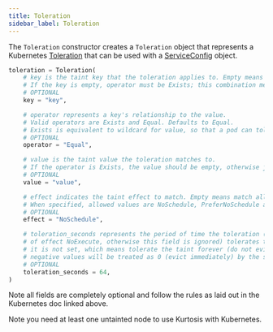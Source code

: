```yaml
---
title: Toleration
sidebar_label: Toleration
---
```


The `Toleration` constructor creates a `Toleration` object that represents a Kubernetes [Toleration](https://kubernetes.io/docs/concepts/scheduling-eviction/taint-and-toleration/) that
can be used with a [ServiceConfig][service-config] object.

```python
toleration = Toleration(
	# key is the taint key that the toleration applies to. Empty means match all taint keys.
	# If the key is empty, operator must be Exists; this combination means to match all values and all keys.
	# OPTIONAL
	key = "key",

	# operator represents a key's relationship to the value.
	# Valid operators are Exists and Equal. Defaults to Equal.
	# Exists is equivalent to wildcard for value, so that a pod can tolerate all taints of a particular category.
	# OPTIONAL
	operator = "Equal",

	# value is the taint value the toleration matches to.
	# If the operator is Exists, the value should be empty, otherwise just a regular string.
	# OPTIONAL
	value = "value",

	# effect indicates the taint effect to match. Empty means match all taint effects.
	# When specified, allowed values are NoSchedule, PreferNoSchedule and NoExecute.
	# OPTIONAL
	effect = "NoSchedule",

	# toleration_seconds represents the period of time the toleration (which must be
	# of effect NoExecute, otherwise this field is ignored) tolerates the taint. By default,
	# it is not set, which means tolerate the taint forever (do not evict). Zero and
	# negative values will be treated as 0 (evict immediately) by the system.
	# OPTIONAL
	toleration_seconds = 64,
)
```

Note all fields are completely optional and follow the rules as laid out in the Kubernetes doc linked above.

Note you need at least one untainted node to use Kurtosis with Kubernetes.

<!--------------- ONLY LINKS BELOW THIS POINT ---------------------->
[service-config]: ./service-config.md